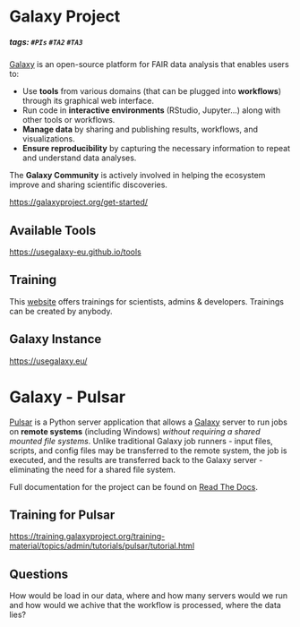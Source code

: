 # Galaxy Project
##### tags: `#PIs` `#TA2` `#TA3`

[Galaxy](https://galaxyproject.org/use/) is an open-source platform for FAIR data analysis that enables users to:

- Use **tools** from various domains (that can be plugged into **workflows**) through its graphical web interface.
- Run code in **interactive environments** (RStudio, Jupyter...) along with other tools or workflows.
- **Manage data** by sharing and publishing results, workflows, and visualizations.
- **Ensure reproducibility** by capturing the necessary information to repeat and understand data analyses.

The **Galaxy Community** is actively involved in helping the ecosystem improve and sharing scientific discoveries.


https://galaxyproject.org/get-started/


## Available Tools

https://usegalaxy-eu.github.io/tools


## Training

This [website](https://training.galaxyproject.org/) offers trainings for scientists, admins & developers. Trainings can be created by anybody.


## Galaxy Instance

https://usegalaxy.eu/


# Galaxy - Pulsar

[Pulsar](https://github.com/galaxyproject/pulsar) is a Python server application that allows a [Galaxy](http://galaxyproject.org/) server to run jobs on **remote systems** (including Windows) *without requiring a shared mounted file systems*. Unlike traditional Galaxy job runners - input files, scripts, and config files may be transferred to the remote system, the job is executed, and the results are transferred back to the Galaxy server - eliminating the need for a shared file system.

Full documentation for the project can be found on [Read The Docs](https://pulsar.readthedocs.io/).


## Training for Pulsar

https://training.galaxyproject.org/training-material/topics/admin/tutorials/pulsar/tutorial.html


## Questions

How would be load in our data, where and how many servers would we run and how would we achive that the workflow is processed, where the data lies?